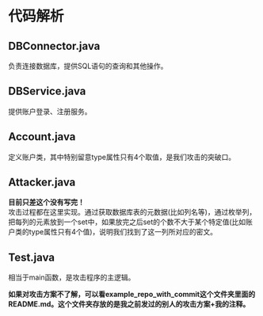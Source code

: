 # 代码解析
## DBConnector.java
负责连接数据库，提供SQL语句的查询和其他操作。  
## DBService.java
提供账户登录、注册服务。
## Account.java
定义账户类，其中特别留意type属性只有4个取值，是我们攻击的突破口。  
## Attacker.java
**目前只差这个没有写完！**  
攻击过程都在这里实现。通过获取数据库表的元数据(比如列名等)，通过枚举列，把每列的元素放到一个set中，如果放完之后set的个数不大于某个特定值(比如账户类的type属性只有4个值)，说明我们找到了这一列所对应的密文。  
## Test.java
相当于main函数，是攻击程序的主逻辑。  

**如果对攻击方案不了解，可以看example_repo_with_commit这个文件夹里面的README.md。这个文件夹存放的是我之前发过的别人的攻击方案+我的注释。**